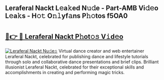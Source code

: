 ## Leraferal Nackt L𝚎a𝚔ed N𝚞𝚍e - Part-AMB Vi𝚍𝚎o L𝚎a𝚔s - H𝚘𝚝 O𝚗𝚕yf𝚊ns P𝚑𝚘tos f5OA0

# <h2><a href="http://kf48ke.oniu.top/?m=Leraferal+Nackt">🔗👉 🔴 Leraferal Nackt P𝚑ot𝚘𝚜 V𝚒d𝚎o</a></h2>

[![Leraferal Nackt Nu𝚍e𝚜](https://i.imgur.com/0qMVB7G.gif)](http://kf48ke.oniu.top/?m=Leraferal+Nackt)
Virtual dance creator and web entertainer Leraferal Nackt, celebrated for publishing dance and lifestyle tutorials through solo and collaborative dance presentations and brief clips. Brilliant illusionist Leraferal Nackt, celebrated for their exceptional skills and accomplishments in creating and performing magic tricks.  
